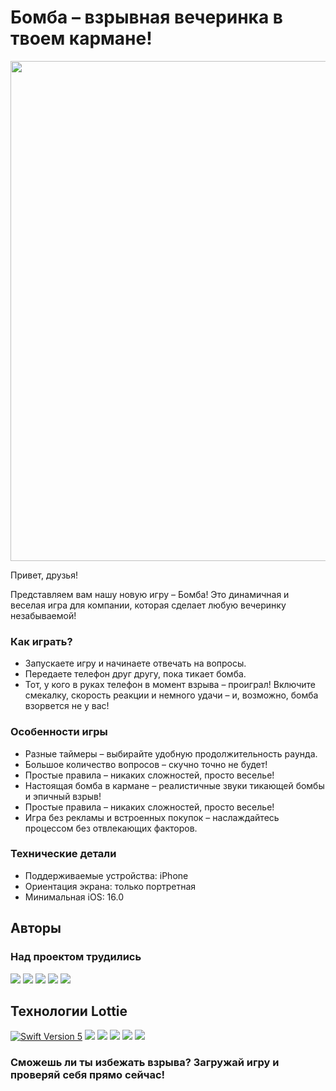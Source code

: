 # Бомба – взрывная вечеринка в твоем кармане! 

<div>
<img src="https://github.com/Bokhulenkov/GameBomb/blob/develop/Game%20Bomb/ReadmeImages/video.gif" width="800" />
</div>

Привет, друзья! 

Представляем вам нашу новую игру – Бомба! Это динамичная и веселая игра для компании, которая сделает любую вечеринку незабываемой!

### Как играть?
* Запускаете игру и начинаете отвечать на вопросы.
* Передаете телефон друг другу, пока тикает бомба.
* Тот, у кого в руках телефон в момент взрыва – проиграл!
Включите смекалку, скорость реакции и немного удачи – и, возможно, бомба взорвется не у вас!

### Особенности игры
* Разные таймеры – выбирайте удобную продолжительность раунда.
* Большое количество вопросов – скучно точно не будет! 
* Простые правила – никаких сложностей, просто веселье!
* Настоящая бомба в кармане – реалистичные звуки тикающей бомбы и эпичный взрыв!
* Простые правила – никаких сложностей, просто веселье!
* Игра без рекламы и встроенных покупок – наслаждайтесь процессом без отвлекающих факторов.

### Технические детали
* Поддерживаемые устройства: iPhone
* Ориентация экрана: только портретная
* Минимальная iOS: 16.0

## Авторы
### Над проектом трудились
<p align="left"> 
<a href="https://github.com/katrina-o">
<img src="https://img.shields.io/badge/Ekaterina-lightblue?style=plastic"/></a>
<a href="https://github.com/AlexCoder13">
<img src="https://img.shields.io/badge/Alexander-green?style=plastic"/></a>
<a href="https://github.com/Bokhulenkov">
<img src="https://img.shields.io/badge/Bokhulenkov-violet?style=plastic"/></a>
<a href="https://github.com/A2ne2ta">
<img src="https://img.shields.io/badge/Anna-blue?style=plastic"/></a>
<a href="https://github.com/elina-kanz">
<img src="https://img.shields.io/badge/Elina-lime?style=plastic"/></a>
</p>

## Технологии    Lottie
<p align="left"> 
<a href="https://swift.org">
<img src="https://img.shields.io/badge/Swift-5-orange" alt="Swift Version 5" /></a>
<a href="https://developer.apple.com/ios/">
<img src="https://img.shields.io/badge/UIKit-brown"/></a>
<img src="https://img.shields.io/badge/MVC-auto" /></a>
<img src="https://img.shields.io/badge/UserDefaults-red"/></a>
<img src="https://img.shields.io/badge/Swift Package Manage-yellow"/></a>
<img src="https://img.shields.io/badge/Lottie-grey"/></a>
</p>

### Сможешь ли ты избежать взрыва? Загружай игру и проверяй себя прямо сейчас! 

